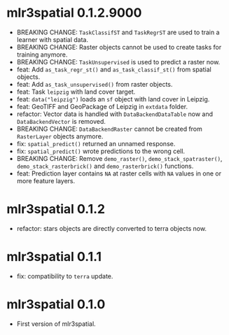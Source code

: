 # mlr3spatial 0.1.2.9000

* BREAKING CHANGE: `TaskClassifST` and `TaskRegrST` are used to train a learner with spatial data.
* BREAKING CHANGE: Raster objects cannot be used to create tasks for training anymore.
* BREAKING CHANGE: `TaskUnsupervised` is used to predict a raster now.
* feat: Add `as_task_regr_st()` and `as_task_classif_st()` from spatial objects.
* feat: Add `as_task_unsupervised()` from raster objects.
* feat: Task `leipzig` with land cover target.
* feat: `data("leipzig")` loads an `sf` object with land cover in Leipzig.
* feat: GeoTIFF and GeoPackage of Leipzig in `extdata` folder.
* refactor: Vector data is handled with `DataBackendDataTable` now and `DataBackendVector` is removed.
* BREAKING CHANGE: `DataBackendRaster` cannot be created from `RasterLayer` objects anymore.
* fix: `spatial_predict()` returned an unnamed response.
* fix: `spatial_predict()` wrote predictions to the wrong cell.
* BREAKING CHANGE: Remove `demo_raster()`, `demo_stack_spatraster()`, `demo_stack_rasterbrick()` and `demo_rasterbrick()` functions.
* feat: Prediction layer contains `NA` at raster cells with `NA` values in one or more feature layers.

# mlr3spatial 0.1.2

* refactor: stars objects are directly converted to terra objects now.

# mlr3spatial 0.1.1

* fix: compatibility to `terra` update.

# mlr3spatial 0.1.0

* First version of mlr3spatial.

